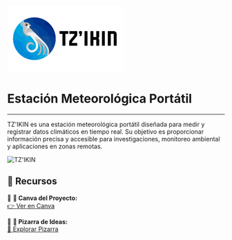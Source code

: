 # <img src="TZ'IKIN - Banner.png" alt="TZ'IKIN Logo" width="270"> 
# Estación Meteorológica Portátil

---
TZ'IKIN es una estación meteorológica portátil diseñada para medir y registrar datos climáticos en tiempo real. Su objetivo es proporcionar información precisa y accesible para investigaciones, monitoreo ambiental y aplicaciones en zonas remotas.  

![TZ'IKIN](https://www.canva.com/design/DAGeD6Kh7JA/Viy3aJr3xcU9ErNxvHPG0A/view?embed)  

## 🔗 Recursos  

🔹 **🎨 Canva del Proyecto:**  
[👉 Ver en Canva](https://www.canva.com/design/DAGeD6Kh7JA/Viy3aJr3xcU9ErNxvHPG0A/edit)  

🔹 **🧠 Pizarra de Ideas:**  
[📝 Explorar Pizarra](https://www.canva.com/design/DAGhdl8T9aY/3HPJZhcbkPQlukG-oo5JQg/edit)  
